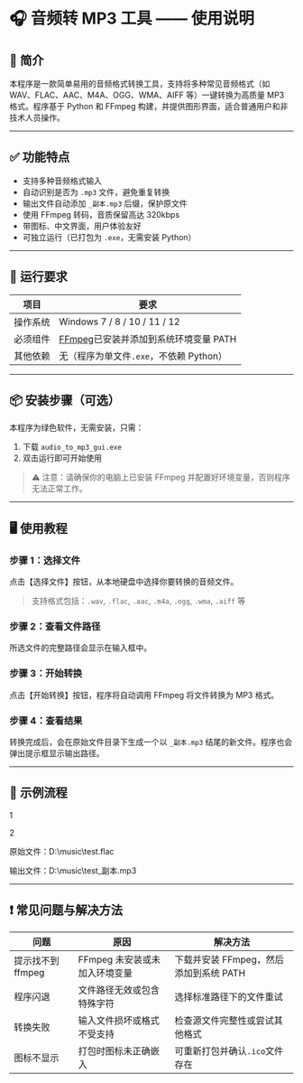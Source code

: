 🎧 音频转 MP3 工具 —— 使用说明
=====================

📄 简介
-----

本程序是一款简单易用的音频格式转换工具，支持将多种常见音频格式（如 WAV、FLAC、AAC、M4A、OGG、WMA、AIFF 等）一键转换为高质量 MP3 格式。程序基于 Python 和 FFmpeg 构建，并提供图形界面，适合普通用户和非技术人员操作。

* * *

✅ 功能特点
------

*   支持多种音频格式输入
*   自动识别是否为 `.mp3` 文件，避免重复转换
*   输出文件自动添加 `_副本.mp3` 后缀，保护原文件
*   使用 FFmpeg 转码，音质保留高达 320kbps
*   带图标、中文界面，用户体验友好
*   可独立运行（已打包为 `.exe`，无需安装 Python）

* * *

🔧 运行要求
-------

|项目|要求|
|---|---|
|操作系统|Windows 7 / 8 / 10 / 11 / 12|
|必须组件|[FFmpeg](https://www.gyan.dev/ffmpeg/builds/)已安装并添加到系统环境变量 PATH|
|其他依赖|无（程序为单文件`.exe`，不依赖 Python）|

* * *

📦 安装步骤（可选）
-----------

本程序为绿色软件，无需安装，只需：

1.  下载 `audio_to_mp3_gui.exe`
2.  双击运行即可开始使用

> ⚠️ 注意：请确保你的电脑上已安装 FFmpeg 并配置好环境变量，否则程序无法正常工作。

* * *

🖥️ 使用教程
--------

### 步骤 1：选择文件

点击【选择文件】按钮，从本地硬盘中选择你要转换的音频文件。

> 支持格式包括：`.wav`, `.flac`, `.aac`, `.m4a`, `.ogg`, `.wma`, `.aiff` 等

### 步骤 2：查看文件路径

所选文件的完整路径会显示在输入框中。

### 步骤 3：开始转换

点击【开始转换】按钮，程序将自动调用 FFmpeg 将文件转换为 MP3 格式。

### 步骤 4：查看结果

转换完成后，会在原始文件目录下生成一个以 `_副本.mp3` 结尾的新文件。程序也会弹出提示框显示输出路径。

* * *

📝 示例流程
-------

1

2

原始文件：D:\\music\\test.flac

输出文件：D:\\music\\test\_副本.mp3

* * *

❗ 常见问题与解决方法
-----------

|问题|原因|解决方法|
|---|---|---|
|提示找不到 ffmpeg|FFmpeg 未安装或未加入环境变量|下载并安装 FFmpeg，然后添加到系统 PATH|
|程序闪退|文件路径无效或包含特殊字符|选择标准路径下的文件重试|
|转换失败|输入文件损坏或格式不受支持|检查源文件完整性或尝试其他格式|
|图标不显示|打包时图标未正确嵌入|可重新打包并确认`.ico`文件存在|
